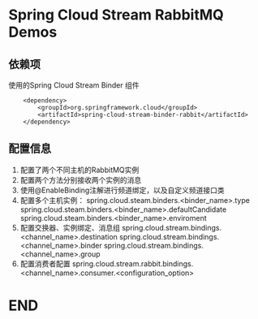 # Spring Cloud Stream RabbitMQ Demos

## 依赖项
使用的Spring Cloud Stream Binder 组件

		<dependency>
			<groupId>org.springframework.cloud</groupId>
			<artifactId>spring-cloud-stream-binder-rabbit</artifactId>
		</dependency>

## 配置信息

1. 配置了两个不同主机的RabbitMQ实例
2. 配置两个方法分别接收两个实例的消息
3. 使用@EnableBinding注解进行频道绑定，以及自定义频道接口类
4. 配置多个主机实例：
   spring.cloud.steam.binders.<binder_name>.type
   spring.cloud.steam.binders.<binder_name>.defaultCandidate
   spring.cloud.steam.binders.<binder_name>.enviroment
5. 配置交换器、实例绑定、消息组
   spring.cloud.stream.bindings.<channel_name>.destination
   spring.cloud.stream.bindings.<channel_name>.binder
   spring.cloud.stream.bindings.<channel_name>.group
6. 配置消费者配置
   spring.cloud.stream.rabbit.bindings.<channel_name>.consumer.<configuration_option>
   

# END
